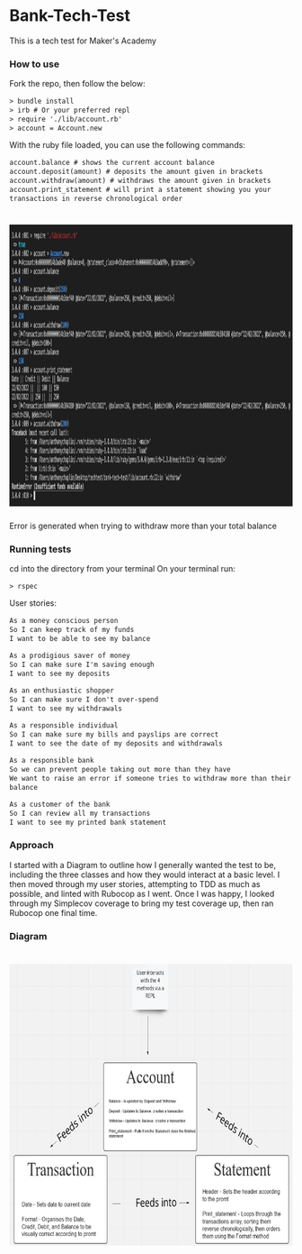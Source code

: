 # Bank-Tech-Test

This is a tech test for Maker's Academy

### How to use
Fork the repo, then follow the below:
```
> bundle install
> irb # Or your preferred repl
> require './lib/account.rb'
> account = Account.new
```
With the ruby file loaded, you can use the following commands:
```
account.balance # shows the current account balance
account.deposit(amount) # deposits the amount given in brackets
account.withdraw(amount) # withdraws the amount given in brackets
account.print_statement # will print a statement showing you your transactions in reverse chronological order
``` 


# <img src='./public/images/REPLScreenshot.png' style='height: 500px'>

Error is generated when trying to withdraw more than your total balance

### Running tests
cd into the directory from your terminal
On your terminal run:
```
> rspec
```

User stories:
```
As a money conscious person
So I can keep track of my funds
I want to be able to see my balance
```
```
As a prodigious saver of money
So I can make sure I'm saving enough
I want to see my deposits
```
```
As an enthusiastic shopper
So I can make sure I don't over-spend
I want to see my withdrawals
```
```
As a responsible individual
So I can make sure my bills and payslips are correct
I want to see the date of my deposits and withdrawals
```
```
As a responsible bank
So we can prevent people taking out more than they have
We want to raise an error if someone tries to withdraw more than their balance
```
```
As a customer of the bank
So I can review all my transactions
I want to see my printed bank statement
```

### Approach

I started with a Diagram to outline how I generally wanted the test to be, including the three classes and how they would interact at a basic level. I then moved through my user stories, attempting to TDD as much as possible, and linted with Rubocop as I went. Once I was happy, I looked through my Simplecov coverage to bring my test coverage up, then ran Rubocop one final time.

### Diagram

# <img src='./public/images/BankTechTest.png' style='height: 500px'>
